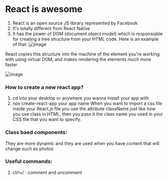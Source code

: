 # React is awesome
1. React is an open source JS library represented by Facebook
2. It's totally different from React Native
3. It has the power of DOM (document object model) which is responsiable for creating a tree structure from your HTML code. Here is an example of that:
   ![image](https://github.com/user-attachments/assets/7abc3829-4acd-4f83-bf42-c01af682fae6)

React copies this structure into the machine of the element you're working with using virtual DOM, and makes rendering the elements much more faster

![image](https://github.com/user-attachments/assets/c1c2fb02-fafa-4baa-b6b0-1906ca8b866a)
### How to create a new react app?
1. cd into your desktop or anywhere you wanna install your app with
2. npx create-react-app your app name
When you want to import a css file inside your React.js file you use the attribute className just like how you use class in HTML, then you pass it the class name you used in your CSS file that you want to specify.
### Class baed components:
They are more dynamic and they are used when you have content that will change such as photos

### Useful commands:
1. ctrl+/ : comment and uncomment
